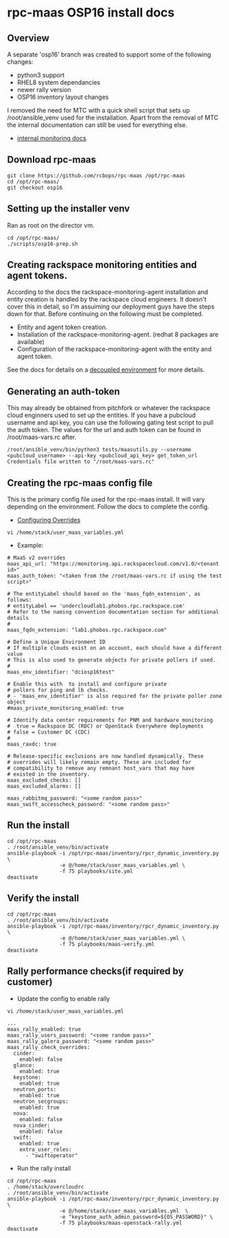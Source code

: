 # rpc-maas OSP16 install docs

## Overview

A separate 'osp16' branch was created to support some of the following changes:
* python3 support
* RHEL8 system dependancies
* newer rally version
* OSP16 inventory layout changes

I removed the need for MTC with a quick shell script that sets up /root/ansible_venv used for the installation.  Apart from the removal of MTC the internal documentation can still be used for everything else. 
* [internal monitoring docs](https://pages.github.rackspace.com/rpc-internal/docs-rpc/rpc-monitoring-internal/index.html)

## Download rpc-maas

```
git clone https://github.com/rcbops/rpc-maas /opt/rpc-maas
cd /opt/rpc-maas/
git checkout osp16
```

## Setting up the installer venv

Ran as root on the director vm.
```
cd /opt/rpc-maas/
./scripts/osp16-prep.sh
```

## Creating rackspace monitoring entities and agent tokens.

According to the docs the rackspace-monitoring-agent installation and entity creation is handled by the rackspace cloud engineers.  It doesn't cover this in detail, so I'm assuiming our deployment guys have the steps down for that.  Before continuing on the following must be completed.
* Entity and agent token creation.
* Installation of the rackspace-monitoring-agent. (redhat 8 packages are available)
* Configuration of the rackspace-monitoring-agent with the entity and agent token.

See the docs for details on a [decoupled environment](https://pages.github.rackspace.com/rpc-internal/docs-rpc/rpc-monitoring-internal/monitoring-impl/monitoring-internal.html#id5) for more details.

## Generating an auth-token

This may already be obtained from pitchfork or whatever the rackspace cloud enginners used to set up the entities.  If you have a pubcloud username and api key, you can use the following gating test script to pull the auth token. The values for the url and auth token can be found in /root/maas-vars.rc after.

```
/root/ansible_venv/bin/python3 tests/maasutils.py --username <pubcloud_username> --api-key <pubcloud_api_key> get_token_url
Credentials file written to "/root/maas-vars.rc"
```

## Creating the rpc-maas config file

This is the primary config file used for the rpc-maas install.  It will vary depending on the environment. Follow the docs to complete the config.
* [Configuring Overrides](https://pages.github.rackspace.com/rpc-internal/docs-rpc/rpc-monitoring-internal/monitoring-impl/monitoring-internal.html#step-2-configuring-overrides) 

```
vi /home/stack/user_maas_variables.yml
```

* Example:
```
# MaaS v2 overrides
maas_api_url: "https://monitoring.api.rackspacecloud.com/v1.0/<tenant id>"
maas_auth_token: "<taken from the /root/maas-vars.rc if using the test script>"

# The entityLabel should based on the 'maas_fqdn_extension', as follows:
# entityLabel == 'undercloudlab1.phobos.rpc.rackspace.com'
# Refer to the naming convention documentation section for additional details
#
maas_fqdn_extension: "lab1.phobos.rpc.rackspace.com"

# Define a Unique Environment ID
# If multiple clouds exist on an account, each should have a different value
# This is also used to generate objects for private pollers if used.
#
maas_env_identifier: "dciosp16test"

# Enable this with  to install and configure private
# pollers for ping and lb checks.
# - 'maas_env_identifier' is also required for the private poller zone object
#maas_private_monitoring_enabled: true

# Identify data center requirements for PNM and hardware monitoring
#  true = Rackspace DC (RDC) or OpenStack Everywhere deployments
# false = Customer DC (CDC)
#
maas_raxdc: true

# Release-specific exclusions are now handled dynamically. These
# overrides will likely remain empty. These are included for
# compatibility to remove any remnant host_vars that may have
# existed in the inventory.
maas_excluded_checks: []
maas_excluded_alarms: []

maas_rabbitmq_password: "<some random pass>"
maas_swift_accesscheck_password: "<some random pass>"
```

## Run the install
```
cd /opt/rpc-maas
. /root/ansible_venv/bin/activate
ansible-playbook -i /opt/rpc-maas/inventory/rpcr_dynamic_inventory.py \
                 -e @/home/stack/user_maas_variables.yml \
                 -f 75 playbooks/site.yml
deactivate

```

## Verify the install
```
cd /opt/rpc-maas
. /root/ansible_venv/bin/activate
ansible-playbook -i /opt/rpc-maas/inventory/rpcr_dynamic_inventory.py \
                 -e @/home/stack/user_maas_variables.yml \
                 -f 75 playbooks/maas-verify.yml
deactivate
```


## Rally performance checks(if required by customer)

* Update the config to enable rally
```
vi /home/stack/user_maas_variables.yml
```
```
...
maas_rally_enabled: true
maas_rally_users_password: "<some random pass>"
maas_rally_galera_password: "<some random pass>"
maas_rally_check_overrides:
  cinder:
    enabled: false
  glance:
    enabled: true
  keystone:
    enabled: true
  neutron_ports:
    enabled: true
  neutron_secgroups:
    enabled: true
  nova:
    enabled: false
  nova_cinder:
    enabled: false
  swift:
    enabled: true
    extra_user_roles:
      - "swiftoperator"
```

* Run the rally install
```
cd /opt/rpc-maas
. /home/stack/overcloudrc
. /root/ansible_venv/bin/activate
ansible-playbook -i /opt/rpc-maas/inventory/rpcr_dynamic_inventory.py \
                 -e @/home/stack/user_maas_variables.yml  \
                 -e "keystone_auth_admin_password=${OS_PASSWORD}" \
                 -f 75 playbooks/maas-openstack-rally.yml 
deactivate
```

